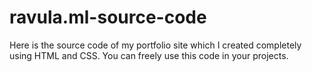 # ravula.ml-source-code
Here is the source code of my portfolio site which I created completely using HTML and CSS. You can freely use this code in your projects.
